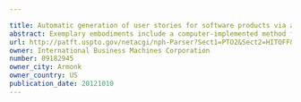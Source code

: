 ```yaml
---

title: Automatic generation of user stories for software products via a product content space
abstract: Exemplary embodiments include a computer-implemented method for generating agile user stories, the method including collecting, by a processor, a plurality of requirements, creating, by the processor, a plurality of content space specification files that includes the plurality of requirements, processing, by the processor, the plurality of content space specification files to generate the user stories and outputting, by the processor, the user stories.
url: http://patft.uspto.gov/netacgi/nph-Parser?Sect1=PTO2&Sect2=HITOFF&p=1&u=%2Fnetahtml%2FPTO%2Fsearch-adv.htm&r=1&f=G&l=50&d=PALL&S1=09182945&OS=09182945&RS=09182945
owner: International Business Machines Corporation
number: 09182945
owner_city: Armonk
owner_country: US
publication_date: 20121010
---
```

